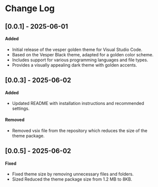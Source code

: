 # Change Log

## [0.0.1] - 2025-06-01

#### Added

- Initial release of the vesper golden theme for Visual Studio Code.
- Based on the Vesper Black theme, adapted for a golden color scheme.
- Includes support for various programming languages and file types.
- Provides a visually appealing dark theme with golden accents.

## [0.0.3] - 2025-06-02

#### Added

- Updated README with installation instructions and recommended settings.

#### Removed

- Removed vsix file from the repository which reduces the size of the theme package.

## [0.0.5] - 2025-06-02

#### Fixed

- Fixed theme size by removing unnecessary files and folders.
- Sized Reduced the theme package size from 1.2 MB to 8KB.
